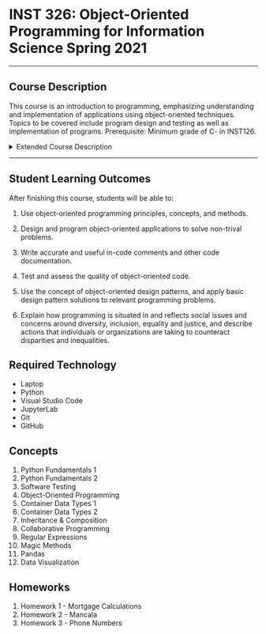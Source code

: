 # INST 326: Object-Oriented Programming for Information Science Spring 2021
<hr/>

## Course Description
This course is an introduction to programming, emphasizing understanding and implementation of applications using object-oriented techniques. Topics to be covered include program design and testing as well as implementation of programs. Prerequisite: Minimum grade of C- in INST126.

<details>
<summary>
Extended Course Description
</summary>
This course introduces object-oriented design and programming (OOP) concepts and methods using the Python programming language. Object-oriented programs are built as collections of “objects”, which are software representations of real-world entities and concepts. Objects combine data (attributes) with functionality (methods), and work through communicating with each other as the code is executed. By encapsulating code complexity within objects, OOP allows use and reuse of existing code in a relatively simple and easy manner. Advanced OOP concepts such as inheritance and composition facilitate development of complex code without sacrificing robustness and possibility of code reuse. We apply computational thinking approaches such as abstraction, decomposition, algorithmic design, generalization, evaluation, and debugging.

This course also provides opportunities to develop an understanding of how programming is situated in and reflects broader social structures, constructs and issues, e.g. race, class or gender. Programming is often viewed as a value-neutral technical skill. However, the social and cultural impacts of information and technology are central concepts in our field, and the growing awareness of issues like algorithmic bias, ethical/unethical uses of algorithms and disparities in opportunties in tech jobs require that any informed professional needs to understand the larger context of programming. This is important to be ethical professionals and to be successful in the workplace. Through readings, discussion and writing, we will critically examine issues of racism, sexism and other forms of power and oppression that are pervasive in programming and related technical activities, and discuss what companies and individuals are doing to improve programming practices and professional work environments.
</details>
<hr/>

## Student Learning Outcomes

After finishing this course, students will be able to:

1. Use object-oriented programming principles, concepts, and 
   methods.

2. Design and program object-oriented applications to solve 
   non-trival problems.

3. Write accurate and useful in-code comments and other code 
   documentation.

4. Test and assess the quality of object-oriented code.

5. Use the concept of object-oriented design patterns, and apply 
   basic design pattern solutions to relevant programming problems.

6. Explain how programming is situated in and reflects social 
   issues and concerns around diversity, inclusion, equality and justice, and describe actions that individuals or organizations are taking to counteract disparities and inequalities.

## Required Technology
- Laptop
- Python
- Visual Studio Code
- JupyterLab
- Git
- GitHub

## Concepts
1. Python Fundamentals 1
2. Python Fundamentals 2
3. Software Testing
4. Object-Oriented Programming
5. Container Data Types 1
6. Container Data Types 2
7. Inheritance & Composition
8. Collaborative Programming
9. Regular Expressions
10. Magic Methods
11. Pandas
12. Data Visualization

## Homeworks
1. Homework 1 - Mortgage Calculations
2. Homework 2 - Mancala
3. Homework 3 - Phone Numbers